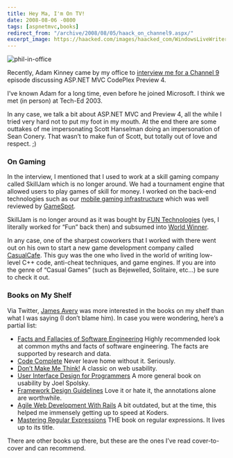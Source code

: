 ```yaml
---
title: Hey Ma, I'm On TV!
date: 2008-08-06 -0800
tags: [aspnetmvc,books]
redirect_from: "/archive/2008/08/05/haack_on_channel9.aspx/"
excerpt_image: https://haacked.com/images/haacked_com/WindowsLiveWriter/HeyMaImOnTV_8D16/phil-in-office_3.jpg
---
```


![phil-in-office](https://haacked.com/images/haacked_com/WindowsLiveWriter/HeyMaImOnTV_8D16/phil-in-office_3.jpg "phil-in-office")

Recently, Adam Kinney came by my office to [interview me for a Channel 9](http://channel9.msdn.com/shows/Continuum/MVCPreview4/ "MVC Preview 4") episode discussing ASP.NET MVC CodePlex Preview 4.

I’ve known Adam for a long time, even before he joined Microsoft. I think we met (in person) at Tech-Ed 2003.

In any case, we talk a bit about ASP.NET MVC and Preview 4, all the while I tried very hard not to put my foot in my mouth. At the end there are some outtakes of me impersonating Scott Hanselman doing an impersonation of Sean Conery. That wasn’t to make fun of Scott, but totally out of love and respect. ;)

### On Gaming

In the interview, I mentioned that I used to work at a skill gaming company called SkillJam which is no longer around. We had a tournament engine that allowed users to play games of skill for money. I worked on the back-end technologies such as our [mobile gaming infrastructure](https://haacked.com/archive/2005/06/08/mobile-phone-gaming.aspx "Mobile Phone Gaming") which was well reviewed by [GameSpot](https://haacked.com/archive/2005/09/06/great-review-on-gamespot.aspx "GameSpot Review").

SkillJam is no longer around as it was bought by [FUN Technologies](http://www.funtechnologies.com/ "Fun Technologies") (yes, I literally worked for “Fun” back then) and subsumed into [World Winner](http://www.worldwinner.com/ "World Winner").

In any case, one of the sharpest coworkers that I worked with there went out on his own to start a new game development company called [CasualCafe](http://apps.facebook.com/casualcafe/ "Casual Cafe"). This guy was the one who lived in the world of writing low-level C++ code, anti-cheat techniques, and game engines. If you are into the genre of “Casual Games” (such as Bejewelled, Solitaire, etc…) be sure to check it out.

### Books on My Shelf

Via Twitter, [James Avery](http://infozerk.com/ "James Avery") was more interested in the books on my shelf than what I was saying (I don’t blame him). In case you were wondering, here’s a partial list:

- [Facts and Fallacies of Software Engineering](http://www.amazon.com/gp/product/0321117425?ie=UTF8&tag=youvebeenhaac-20&linkCode=as2&camp=1789&creative=9325&creativeASIN=0321117425 "Facts and Fallacies") Highly recommended look at common myths and facts of software engineering. The facts are supported by research and data.
- [Code Complete](http://www.amazon.com/gp/product/0735619670?ie=UTF8&tag=youvebeenhaac-20&linkCode=as2&camp=1789&creative=9325&creativeASIN=0735619670 "Code Complete 2nd Edition") Never leave home without it. Seriously.
- [Don’t Make Me Think!](http://www.amazon.com/gp/product/0321344758?ie=UTF8&tag=youvebeenhaac-20&linkCode=as2&camp=1789&creative=9325&creativeASIN=0321344758 "Don't Make Me Think") A classic on web usability.
- [User Interface Design for Programmers](http://www.amazon.com/gp/product/1893115941?ie=UTF8&tag=youvebeenhaac-20&linkCode=as2&camp=1789&creative=9325&creativeASIN=1893115941 "UI for Programmers") A more general book on usability by Joel Spolsky.
- [Framework Design Guidelines](http://www.amazon.com/gp/product/0321246756?ie=UTF8&tag=youvebeenhaac-20&linkCode=as2&camp=1789&creative=9325&creativeASIN=0321246756 "FDG") Love it or hate it, the annotations alone are worthwhile.
- [Agile Web Development With Rails](http://www.amazon.com/gp/product/0977616630?ie=UTF8&tag=youvebeenhaac-20&linkCode=as2&camp=1789&creative=9325&creativeASIN=0977616630 "Agile Web Development With Rails") A bit outdated, but at the time, this helped me immensely getting up to speed at Koders.
- [Mastering Regular Expressions](http://www.amazon.com/gp/product/0596528124?ie=UTF8&tag=youvebeenhaac-20&linkCode=as2&camp=1789&creative=9325&creativeASIN=0596528124 "Mastering Regular Expressions") THE book on regular expressions. It lives up to its title.

There are other books up there, but these are the ones I’ve read cover-to-cover and can recommend.
